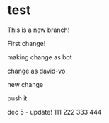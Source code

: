 test
====

This is a new branch!

First change!

making change as bot

change as david-vo

new change

push it

dec 5 - update! 111 222 333 444
 

